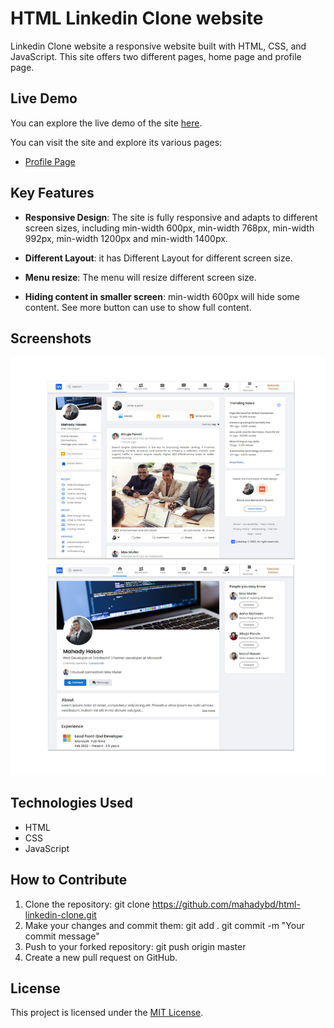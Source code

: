 # HTML Linkedin Clone website 

Linkedin Clone website a responsive website built with HTML, CSS, and JavaScript. This site offers two different pages, home page and profile page.

## Live Demo

You can explore the live demo of the site [here](https://html-linkedin-clone.netlify.app).

You can visit the site and explore its various pages:
- [Profile Page](https://html-linkedin-clone.netlify.app/profile.html)


## Key Features

- **Responsive Design**: The site is fully responsive and adapts to different screen sizes, including min-width 600px, min-width 768px, min-width 992px, min-width 1200px and min-width 1400px.
  
- **Different Layout**: it has Different Layout for different screen size.
- **Menu resize**: The menu will resize different screen size.
- **Hiding content in smaller screen**: min-width 600px will hide some content. See more button can use to show full content.
  

## Screenshots

![Home page](https://raw.githubusercontent.com/mahadybd/html-linkedin-clone/master/screenshot/screen.jpg)

## Technologies Used

- HTML
- CSS
- JavaScript

## How to Contribute

1. Clone the repository:
   git clone https://github.com/mahadybd/html-linkedin-clone.git
2. Make your changes and commit them:
   git add .
   git commit -m "Your commit message"
3. Push to your forked repository:
   git push origin master
4. Create a new pull request on GitHub.

## License
This project is licensed under the [MIT License](LICENSE).
